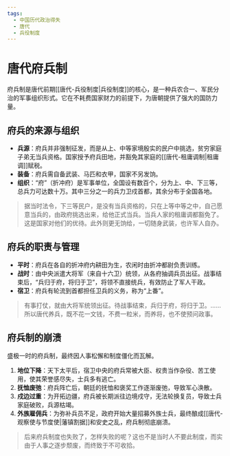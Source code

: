 ```yaml
---
tags:
  - 中国历代政治得失
  - 唐代
  - 兵役制度
---
```


# 唐代府兵制

府兵制是唐代前期[[唐代-兵役制度|兵役制度]]的核心，是一种兵农合一、军民分治的军事组织形式。它在不耗费国家财力的前提下，为唐朝提供了强大的国防力量。

## 府兵的来源与组织

- **兵源**：府兵并非强制征发，而是从上、中等家境殷实的民户中挑选，贫穷家庭子弟无当兵资格。国家授予府兵田地，并豁免其家庭的[[唐代-租庸调制|租庸调]]赋税。
- **装备**：府兵需自备武装、马匹和衣甲，国家不另发饷。
- **组织**：“府”（折冲府）是军事单位，全国设有数百个，分为上、中、下三等，总兵力可达数十万。其中三分之一的兵力卫戍首都，其余分布于全国各地。

> 据当时法令，下三等民户，是没有当兵资格的，只在上等中等之中，自己愿意当兵的，由政府挑选出来，给他正式当兵。当兵人家的租庸调都豁免了。这是国家对他们的优待。此外则更无饷给，一切随身武装，也许军人自办。

## 府兵的职责与管理

- **平时**：府兵在各自的折冲府内耕田为生，农闲时由折冲都尉负责训练。
- **战时**：由中央派遣大将军（来自十六卫）统领，从各府抽调兵员出征。战事结束后，“兵归于府，将归于卫”，将领不直接统兵，有效防止了军人干政。
- **宿卫**：府兵有轮流到首都担任卫兵的义务，称为“上番”。

> 有事打仗，就由大将军统领出征。待战事结束，兵归于府，将归于卫。……所以唐代养兵，既不花一文钱，不费一粒米，而养将，也不使预问政事。

## 府兵制的崩溃

盛极一时的府兵制，最终因人事松懈和制度僵化而瓦解。

1.  **地位下降**：天下太平后，宿卫中央的府兵常被大臣、权贵当作杂役、苦工使用，使其荣誉感尽失，士兵多有逃亡。
2.  **抚恤废弛**：府兵阵亡后，朝廷的抚恤和褒奖工作逐渐废弛，导致军心涣散。
3.  **戍边过重**：为开拓边疆，府兵被长期派往边境戍守，无法轮换复员，导致士兵家庭破败，兵源枯竭。
4.  **外族雇佣兵**：为弥补兵员不足，政府开始大量招募外族士兵，最终酿成[[唐代-观察使与节度使|藩镇割据]]和安史之乱，府兵制彻底崩溃。

> 后来府兵制度也失败了，怎样失败的呢？这也不是当时人不要此制度，而实由于人事之逐步颓废，而终致于不可收拾。

